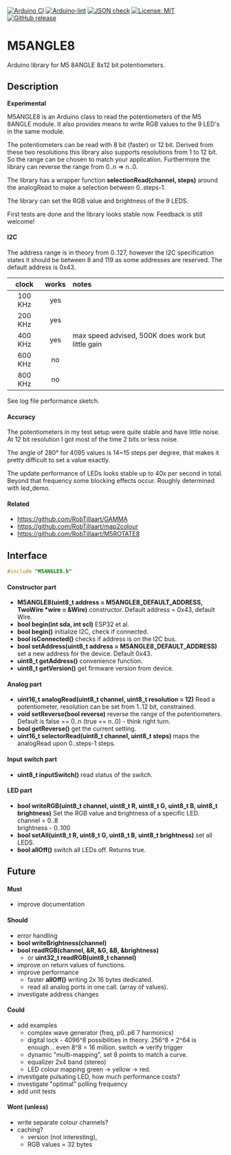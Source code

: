
[![Arduino CI](https://github.com/RobTillaart/M5ANGLE8/workflows/Arduino%20CI/badge.svg)](https://github.com/marketplace/actions/arduino_ci)
[![Arduino-lint](https://github.com/RobTillaart/M5ANGLE8/actions/workflows/arduino-lint.yml/badge.svg)](https://github.com/RobTillaart/M5ANGLE8/actions/workflows/arduino-lint.yml)
[![JSON check](https://github.com/RobTillaart/M5ANGLE8/actions/workflows/jsoncheck.yml/badge.svg)](https://github.com/RobTillaart/M5ANGLE8/actions/workflows/jsoncheck.yml)
[![License: MIT](https://img.shields.io/badge/license-MIT-green.svg)](https://github.com/RobTillaart/M5ANGLE8/blob/master/LICENSE)
[![GitHub release](https://img.shields.io/github/release/RobTillaart/M5ANGLE8.svg?maxAge=3600)](https://github.com/RobTillaart/M5ANGLE8/releases)


# M5ANGLE8

Arduino library for M5 8ANGLE 8x12 bit potentiometers.


## Description

**Experimental**

M5ANGLE8 is an Arduino class to read the potentiometers of the M5 8ANGLE module.
It also provides means to write RGB values to the 9 LED's in the same module.

The potentiometers can be read with 8 bit (faster) or 12 bit.
Derived from these two resolutions this library also supports resolutions from 1 to 12 bit.
So the range can be chosen to match your application.
Furthermore the library can reverse the range from 0..n => n..0.

The library has a wrapper function **selectionRead(channel, steps)** around the analogRead 
to make a selection between 0..steps-1. 

The library can set the RGB value and brightness of the 9 LEDS.

First tests are done and the library looks stable now. 
Feedback is still welcome!


#### I2C

The address range is in theory from 0..127, however the I2C specification
states it should be between 8 and 119 as some addresses are reserved.
The default address is 0x43.

|  clock  |  works  |  notes  |
|:-------:|:-------:|:--------|
| 100 KHz |   yes   |
| 200 KHz |   yes   |
| 400 KHz |   yes   |  max speed advised, 500K does work but little gain
| 600 KHz |    no   |
| 800 KHz |    no   |

See log file performance sketch.


#### Accuracy

The potentiometers in my test setup were quite stable and have little noise. 
At 12 bit resolution I got most of the time 2 bits or less noise. 

The angle of 280° for 4095 values is 14~15 steps per degree,
that makes it pretty difficult to set a value exactly. 

The update performance of LEDs looks stable up to 40x per second in total.
Beyond that frequency some blocking effects occur. 
Roughly determined with led_demo.


#### Related

- https://github.com/RobTillaart/GAMMA
- https://github.com/RobTillaart/map2colour
- https://github.com/RobTillaart/M5ROTATE8


## Interface

```cpp
#include "M5ANGLE8.h"
```

#### Constructor part

- **M5ANGLE8(uint8_t address = M5ANGLE8_DEFAULT_ADDRESS, TwoWire \*wire = &Wire)** constructor.
Default address = 0x43, default Wire.
- **bool begin(int sda, int scl)** ESP32 et al.
- **bool begin()** initialize I2C, check if connected.
- **bool isConnected()** checks if address is on the I2C bus.
- **bool setAddress(uint8_t address = M5ANGLE8_DEFAULT_ADDRESS)** set a new address for the device.
Default 0x43.
- **uint8_t getAddress()** convenience function.
- **uint8_t getVersion()** get firmware version from device.


#### Analog part

- **uint16_t analogRead(uint8_t channel, uint8_t resolution = 12)**
Read a potentiometer, resolution can be set from 1..12 bit, constrained.
- **void setReverse(bool reverse)** reverse the range of the potentiometers. 
Default is false == 0..n  (true == n..0) - think right turn.
- **bool getReverse()** get the current setting.
- **uint16_t selectorRead(uint8_t channel, uint8_t steps)** maps the analogRead upon 0..steps-1 steps.


#### Input switch part

- **uint8_t inputSwitch()** read status of the switch.


#### LED part

- **bool writeRGB(uint8_t channel, uint8_t R, uint8_t G, uint8_t B, uint8_t brightness)**
Set the RGB value and brightness of a specific LED.  
channel = 0..8  
brightness - 0..100  
- **bool setAll(uint8_t R, uint8_t G, uint8_t B, uint8_t brightness)** set all LEDS.
- **bool allOff()** switch all LEDs off.
Returns true.


## Future

#### Must

- improve documentation

#### Should

- error handling
- **bool writeBrightness(channel)**
- **bool readRGB(channel, &R, &G, &B, &brightness)**
  - or **uint32_t readRGB(uint8_t channel)**
- improve on return values of functions.
- improve performance
  - faster **allOff()** writing 2x 16 bytes dedicated.
  - read all analog ports in one call. (array of values).
- investigate address changes


#### Could

- add examples
  - complex wave generator (freq, p0..p6 7 harmonics)
  - digital lock - 4096^8 possibilities in theory. 256^8 = 2^64 is enough...
    even 8^8 = 16 million.
    switch => verify trigger
  - dynamic "multi-mapping", set 8 points to match a curve.
  - equalizer 2x4 band (stereo)
  - LED colour mapping green -> yellow -> red.
- investigate pulsating LED, how much performance costs?
- investigate "optimal" polling frequency
- add unit tests

  
#### Wont (unless)

- write separate colour channels?
- caching?
  - version (not interesting), 
  - RGB values = 32 bytes

